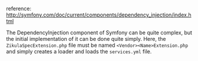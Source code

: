 reference: http://symfony.com/doc/current/components/dependency_injection/index.html

The DependencyInjection component of Symfony can be quite complex, but the initial implementation of it can be
done quite simply. Here, the `ZikulaSpecExtension.php` file must be named `<Vendor><Name>Extension.php` and simply
creates a loader and loads the `services.yml` file.